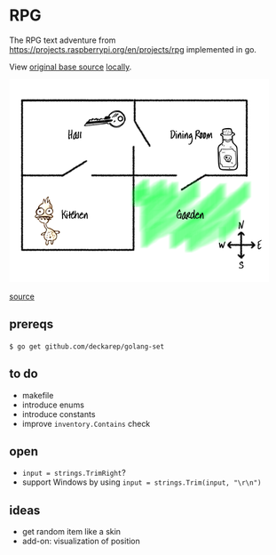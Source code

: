 # RPG

The RPG text adventure from https://projects.raspberrypi.org/en/projects/rpg implemented in go.

View [original base source](https://rpf.io/rpg-code) [locally](originals/rpg-rpg.py).

![Final Map](originals/rpg-final-map.png "Final Map")

[source](https://projects-static.raspberrypi.org/projects/rpg/31fb9012c6d897ad16f2f245fb4791b6384cda28/en/images/rpg-final-map.png)

## prereqs

`$ go get github.com/deckarep/golang-set`

## to do

- makefile
- introduce enums
- introduce constants
- improve `inventory.Contains` check

## open

- `input = strings.TrimRight`?
- support Windows by using `input = strings.Trim(input, "\r\n")`

## ideas

- get random item like a skin
- add-on: visualization of position